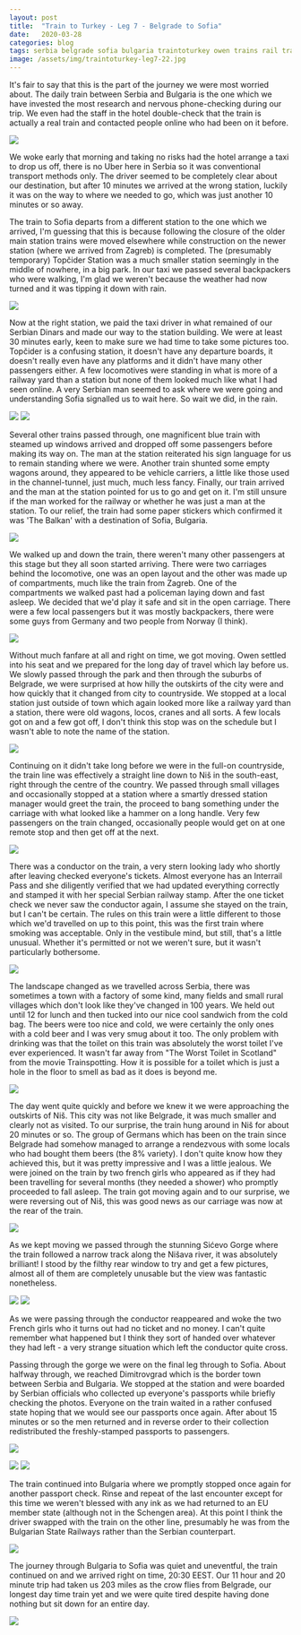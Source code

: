 ```yaml
---
layout: post
title:  "Train to Turkey - Leg 7 - Belgrade to Sofia"
date:   2020-03-28
categories: blog
tags: serbia belgrade sofia bulgaria traintoturkey owen trains rail travel inter-rail
image: /assets/img/traintoturkey-leg7-22.jpg
---
```


It's fair to say that this is the part of the journey we were most worried about. The daily train between Serbia and Bulgaria is the one which we have invested the most research and nervous phone-checking during our trip. We even had the staff in the hotel double-check that the train is actually a real train and contacted people online who had been on it before.

![][photo-6]

We woke early that morning and taking no risks had the hotel arrange a taxi to drop us off, there is no Uber here in Serbia so it was conventional transport methods only. The driver seemed to be completely clear about our destination, but after 10 minutes we arrived at the wrong station, luckily it was on the way to where we needed to go, which was just another 10 minutes or so away.

The train to Sofia departs from a different station to the one which we arrived, I'm guessing that this is because following the closure of the older main station trains were moved elsewhere while construction on the newer station (where we arrived from Zagreb) is completed. The (presumably temporary) Topčider Station was a much smaller station seemingly in the middle of nowhere, in a big park. In our taxi we passed several backpackers who were walking, I'm glad we weren't because the weather had now turned and it was tipping it down with rain.

![][photo-7]

Now at the right station, we paid the taxi driver in what remained of our Serbian Dinars and made our way to the station building. We were at least 30 minutes early, keen to make sure we had time to take some pictures too. Topčider is a confusing station, it doesn't have any departure boards, it doesn't really even have any platforms and it didn't have many other passengers either. A few locomotives were standing in what is more of a railway yard than a station but none of them looked much like what I had seen online. A very Serbian man seemed to ask where we were going and understanding Sofia signalled us to wait here. So wait we did, in the rain.

![][photo-8]
![][photo-9]

Several other trains passed through, one magnificent blue train with steamed up windows arrived and dropped off some passengers before making its way on. The man at the station reiterated his sign language for us to remain standing where we were. Another train shunted some empty wagons around, they appeared to be vehicle carriers, a little like those used in the channel-tunnel, just much, much less fancy. Finally, our train arrived and the man at the station pointed for us to go and get on it. I'm still unsure if the man worked for the railway or whether he was just a man at the station. To our relief, the train had some paper stickers which confirmed it was 'The Balkan' with a destination of Sofia, Bulgaria.

![][photo-1]

We walked up and down the train, there weren't many other passengers at this stage but they all soon started arriving. There were two carriages behind the locomotive, one was an open layout and the other was made up of compartments, much like the train from Zagreb. One of the compartments we walked past had a policeman laying down and fast asleep. We decided that we'd play it safe and sit in the open carriage. There were a few local passengers but it was mostly backpackers, there were some guys from Germany and two people from Norway (I think).

![][photo-10]

Without much fanfare at all and right on time, we got moving. Owen settled into his seat and we prepared for the long day of travel which lay before us. We slowly passed through the park and then through the suburbs of Belgrade, we were surprised at how hilly the outskirts of the city were and how quickly that it changed from city to countryside. We stopped at a local station just outside of town which again looked more like a railway yard than a station, there were old wagons, locos, cranes and all sorts. A few locals got on and a few got off, I don't think this stop was on the schedule but I wasn't able to note the name of the station.

![][photo-13]

Continuing on it didn't take long before we were in the full-on countryside, the train line was effectively a straight line down to Niš in the south-east, right through the centre of the country. We passed through small villages and occasionally stopped at a station where a smartly dressed station manager would greet the train, the proceed to bang something under the carriage with what looked like a hammer on a long handle. Very few passengers on the train changed, occasionally people would get on at one remote stop and then get off at the next.

![][photo-2]

There was a conductor on the train, a very stern looking lady who shortly after leaving checked everyone's tickets. Almost everyone has an Interrail Pass and she diligently verified that we had updated everything correctly and stamped it with her special Serbian railway stamp. After the one ticket check we never saw the conductor again, I assume she stayed on the train, but I can't be certain. The rules on this train were a little different to those which we'd travelled on up to this point, this was the first train where smoking was acceptable. Only in the vestibule mind, but still, that's a little unusual. Whether it's permitted or not we weren't sure, but it wasn't particularly bothersome.

![][photo-4]

The landscape changed as we travelled across Serbia, there was sometimes a town with a factory of some kind, many fields and small rural villages which don't look like they've changed in 100 years. We held out until 12 for lunch and then tucked into our nice cool sandwich from the cold bag. The beers were too nice and cold, we were certainly the only ones with a cold beer and I was very smug about it too. The only problem with drinking was that the toilet on this train was absolutely the worst toilet I've ever experienced. It wasn't far away from "The Worst Toilet in Scotland" from the movie Trainspotting. How it is possible for a toilet which is just a hole in the floor to smell as bad as it does is beyond me.

![][photo-3]

The day went quite quickly and before we knew it we were approaching the outskirts of Niš. This city was not like Belgrade, it was much smaller and clearly not as visited. To our surprise, the train hung around in Niš for about 20 minutes or so. The group of Germans which has been on the train since Belgrade had somehow managed to arrange a rendezvous with some locals who had bought them beers (the 8% variety). I don't quite know how they achieved this, but it was pretty impressive and I was a little jealous. We were joined on the train by two french girls who appeared as if they had been travelling for several months (they needed a shower) who promptly proceeded to fall asleep. The train got moving again and to our surprise, we were reversing out of Niš, this was good news as our carriage was now at the rear of the train.

![][photo-18]

As we kept moving we passed through the stunning Sićevo Gorge where the train followed a narrow track along the Nišava river, it was absolutely brilliant! I stood by the filthy rear window to try and get a few pictures, almost all of them are completely unusable but the view was fantastic nonetheless.

![][photo-14]
![][photo-12]

As we were passing through the conductor reappeared and woke the two French girls who it turns out had no ticket and no money. I can't quite remember what happened but I think they sort of handed over whatever they had left - a very strange situation which left the conductor quite cross.

Passing through the gorge we were on the final leg through to Sofia. About halfway through, we reached Dimitrovgrad which is the border town between Serbia and Bulgaria. We stopped at the station and were boarded by Serbian officials who collected up everyone's passports while briefly checking the photos. Everyone on the train waited in a rather confused state hoping that we would see our passports once again. After about 15 minutes or so the men returned and in reverse order to their collection redistributed the freshly-stamped passports to passengers.

![][photo-5]

![][photo-15]
![][photo-16]

The train continued into Bulgaria where we promptly stopped once again for another passport check. Rinse and repeat of the last encounter except for this time we weren't blessed with any ink as we had returned to an EU member state (although not in the Schengen area). At this point I think the driver swapped with the train on the other line, presumably he was from the Bulgarian State Railways rather than the Serbian counterpart.

![][photo-17]

The journey through Bulgaria to Sofia was quiet and uneventful, the train continued on and we arrived right on time, 20:30 EEST. Our 11 hour and 20 minute trip had taken us 203 miles as the crow flies from Belgrade, our longest day time train yet and we were quite tired despite having done nothing but sit down for an entire day.

![][photo-19]

[photo-1]: /assets/img/traintoturkey-leg7-1.jpg
[photo-2]: /assets/img/traintoturkey-leg7-2.jpg
[photo-3]: /assets/img/traintoturkey-leg7-3.jpg
[photo-4]: /assets/img/traintoturkey-leg7-4.jpg
[photo-5]: /assets/img/traintoturkey-leg7-5.jpg
[photo-6]: /assets/img/traintoturkey-leg7-6.jpg
[photo-7]: /assets/img/traintoturkey-leg7-7.jpg
[photo-8]: /assets/img/traintoturkey-leg7-8.jpg
[photo-9]: /assets/img/traintoturkey-leg7-9.jpg
[photo-10]: /assets/img/traintoturkey-leg7-10.jpg
[photo-11]: /assets/img/traintoturkey-leg7-11.jpg
[photo-12]: /assets/img/traintoturkey-leg7-12.jpg
[photo-13]: /assets/img/traintoturkey-leg7-13.jpg
[photo-14]: /assets/img/traintoturkey-leg7-14.jpg
[photo-15]: /assets/img/traintoturkey-leg7-15.jpg
[photo-16]: /assets/img/traintoturkey-leg7-16.jpg
[photo-17]: /assets/img/traintoturkey-leg7-17.jpg
[photo-18]: /assets/img/traintoturkey-leg7-18.jpg
[photo-19]: /assets/img/traintoturkey-leg7-19.jpg
[photo-22]: /assets/img/traintoturkey-leg7-22.jpg
